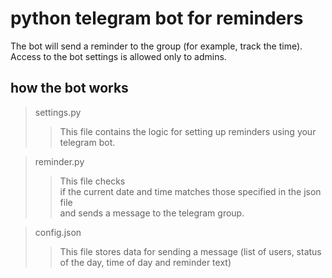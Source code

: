 # python telegram bot for reminders
The bot will send a reminder to the group (for example, track the time).  
Access to the bot settings is allowed only to admins.
## how the bot works
> settings.py
> > This file contains the logic for setting up reminders using your telegram bot.

> reminder.py
> > This file checks  
> > if the current date and time matches those specified in the json file  
> > and sends a message to the telegram group.

> config.json
> > This file stores data for sending a message (list of users, status of the day, time of day and reminder text)
